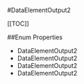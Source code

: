 #DataElementOutput2

[[TOC]]

##Enum Properties 

* DataElementOutput2
* DataElementOutput2
* DataElementOutput2
* DataElementOutput2